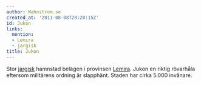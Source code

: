 ```yaml
---
author: Wahnstrom.se
created_at: '2011-08-08T20:20:15Z'
id: Jukon
links:
  mention:
  - Lemira
  - jargisk
title: Jukon
---
```


Stor [jargisk] hamnstad belägen i provinsen [Lemira]. Jukon en riktig rövarhåla eftersom militärens
ordning är slapphänt. Staden har cirka 5.000 invånare.

  [jargisk]: jargisk
  [Lemira]: Lemira